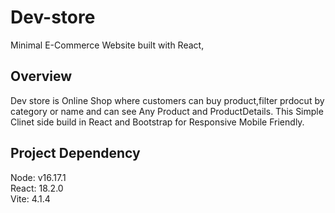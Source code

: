 # Dev-store
Minimal E-Commerce Website built with React,

## Overview
Dev store is Online Shop where customers can buy product,filter prdocut by category or name and can see Any Product and ProductDetails. This Simple Clinet side build in React and Bootstrap for Responsive Mobile Friendly.

## Project Dependency 
Node: v16.17.1 <br />
React:  18.2.0 <br />
Vite: 4.1.4
